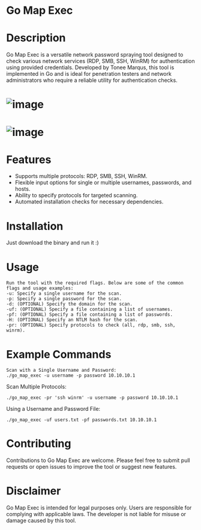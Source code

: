 # Go Map Exec
# Description
Go Map Exec is a versatile network password spraying tool designed to check various network services (RDP, SMB, SSH, WinRM) for authentication using provided credentials. Developed by Tonee Marqus, this tool is implemented in Go and is ideal for penetration testers and network administrators who require a reliable utility for authentication checks.
# ![image](https://github.com/toneemarqus/Go_Map_Exec/assets/85018947/a8c8fecc-5337-44bf-bdcc-35767678cdb2)
# ![image](https://github.com/toneemarqus/Go_Map_Exec/assets/85018947/b39a38fc-234c-4b30-9ff5-0c185c68041d)
# Features
- Supports multiple protocols: RDP, SMB, SSH, WinRM.
- Flexible input options for single or multiple usernames, passwords, and hosts.
- Ability to specify protocols for targeted scanning.
- Automated installation checks for necessary dependencies.
# Installation
Just download the binary and run it :)
# Usage
```
Run the tool with the required flags. Below are some of the common flags and usage examples:
-u: Specify a single username for the scan.
-p: Specify a single password for the scan.
-d: (OPTIONAL) Specify the domain for the scan.
-uf: (OPTIONAL) Specify a file containing a list of usernames.
-pf: (OPTIONAL) Specify a file containing a list of passwords.
-H: (OPTIONAL) Specify an NTLM hash for the scan.
-pr: (OPTIONAL) Specify protocols to check (all, rdp, smb, ssh, winrm).
```
# Example Commands
```
Scan with a Single Username and Password:
./go_map_exec -u username -p password 10.10.10.1
```
Scan Multiple Protocols:
```
./go_map_exec -pr 'ssh winrm' -u username -p password 10.10.10.1
```
Using a Username and Password File:
```
./go_map_exec -uf users.txt -pf passwords.txt 10.10.10.1
```
# Contributing
Contributions to Go Map Exec are welcome. Please feel free to submit pull requests or open issues to improve the tool or suggest new features.
# Disclaimer
Go Map Exec is intended for legal purposes only. Users are responsible for complying with applicable laws. The developer is not liable for misuse or damage caused by this tool.
